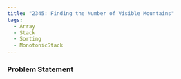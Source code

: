 ```yaml
---
title: "2345: Finding the Number of Visible Mountains"
tags:
  - Array
  - Stack
  - Sorting
  - MonotonicStack
---
```

### Problem Statement

